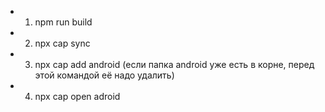  - 1) npm run build
 - 2) npx cap sync
 - 3) npx cap add android (если папка android уже есть в корне, перед этой командой её надо удалить)
 - 4) npx cap open adroid